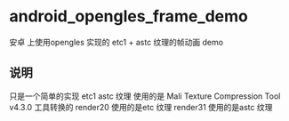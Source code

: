 # android_opengles_frame_demo
安卓 上使用opengles 实现的 etc1 + astc 纹理的帧动画 demo
## 说明
只是一个简单的实现 etc1 astc 纹理 使用的是 Mali Texture Compression Tool v4.3.0 工具转换的 render20 使用的是etc 纹理 render31 使用的是astc 纹理  
